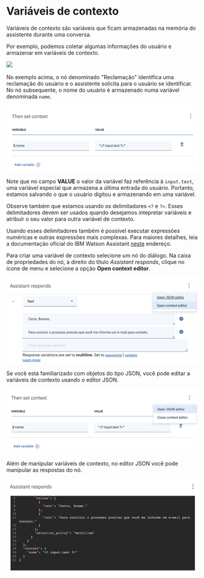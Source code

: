 # Variáveis de contexto

Variáveis de contexto são variáveis que ficam armazenadas na memória do assistente durante uma conversa.

Por exemplo, podemos coletar algumas informações do usuário e armazenar em variáveis de contexto.

![](ContextVariableExample01.gif)

No exemplo acima, o nó denominado "Reclamação" identifica uma reclamação do usuário e o assistente solicita para o usuário se identificar. No nó subsequente, o nome do usuário é armazenado numa variável denominada `name`.

![](ContextVariableExample01.png)

Note que no campo **VALUE** o valor da variável faz referência à `input.text`, uma variável especial que armazena a última entrada do usuário. Portanto, estamos salvando o que o usuário digitou e armazenando em uma variável.

Observe também que estamos usando os delimitadores `<?` e `?>`. Esses delimitadores devem ser usados quando desejamos intepretar variáveis e atribuir o seu valor para outra variável de contexto.

Usando esses delimitadores também é possível executar expressões numéricas e outras expressões mais complexas. Para maiores detalhes, leia a documentação oficial do IBM Watson Assistant [neste](https://cloud.ibm.com/docs/services/assistant?topic=assistant-dialog-methods) endereço.

Para criar uma variável de contexto selecione um nó do diálogo. Na caixa de propriedades do nó, à direito do título *Assistant responds*, clique no ícone de menu e selecione a opção **Open context editor**.

![](HowToOpenContextVariables.png)

Se você está familiarizado com objetos do tipo JSON, você pode editar a variáveis de contexto usando o editor JSON.

![](HowToOpenJSONEditor.png)

Além de manipular variáveis de contexto, no editor JSON você pode manipular as respostas do nó.

![](JSONEditor.png)